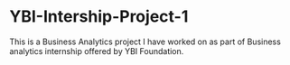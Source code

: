 # YBI-Intership-Project-1
This is a Business Analytics project I have worked on as part of Business analytics internship offered by YBI Foundation.

